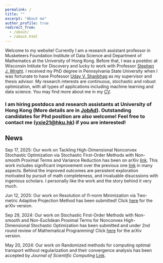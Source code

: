 ```yaml
---
permalink: /
title: ""
excerpt: "About me"
author_profile: true
redirect_from: 
  - /about/
  - /about.html
---
```



Welcome to my website! Currently I am a research assistant professor in Musketeers Foundation Institute of Data Science and Department of Mathematics at the University of Hong Kong. Before that, I was a postdoc at Wisconsin Intitute for Discovery and lucky to work with Professor [Stephen J. Wright](http://pages.cs.wisc.edu/~swright/). I received my PhD degree in Pennsylvania State University when I was fortunate to have Professor [Uday V. Shanbhag](https://ioe.engin.umich.edu/people/shanbhag-uday-v/) as my supervisor and thesis advisor. My research interests are continuous, stochastic and robust optimization, with all types of applications including machine learning and data science. You may find more about me in my [CV](https://yue-xie.github.io/files/CV_2025.pdf).

### I am hiring postdocs and research assistants at University of Hong Kong (More details are in [JobAd](https://yue-xie.github.io/files/Job_AD_2025.pdf)). Outstanding candidates for Phd position are also welcome! Feel free to contact me (yxie21@hku.hk) if you are interested! 



## News

Sep 17, 2025: Our work on Tackling High-Dimensional Nonconvex Stochastic Optimization via Stochastic First-Order Methods with Non-smooth Proximal Terms and Variance Reduction has been on arXiv [link](https://arxiv.org/abs/2509.13992). This work includes significant improvement over the previous one [link](https://arxiv.org/abs/2406.19475) in many aspects. Behind the improved outcomes are persistent exploration motivated by pursuit of math completeness, and invaluable disucssions with ingenious scholars. I personally like the work and the story behind it very much.

Jun 12, 2025: Our work on Resolution of l1-norm Minimization via Two-metric Adaptive Projection Method has been submitted! Click [here](https://arxiv.org/abs/2504.12260) for the arXiv version.

Sep 29, 2024: Our work on Stochastic First-Order Methods with Non-smooth and Non-Euclidean Proximal Terms for Nonconvex High-Dimensional Stochastic Optimization has been submitted and under 2nd round review of Mathematical Programming! Click [here](https://arxiv.org/abs/2406.19475) for the arXiv version.

May 20, 2024: Our work on Randomized methods for computing optimal transport without regularization and their convergence analysis has been accepted by <i>Journal of Scientific Computing</i> [Link](https://link.springer.com/article/10.1007/s10915-024-02570-w).


